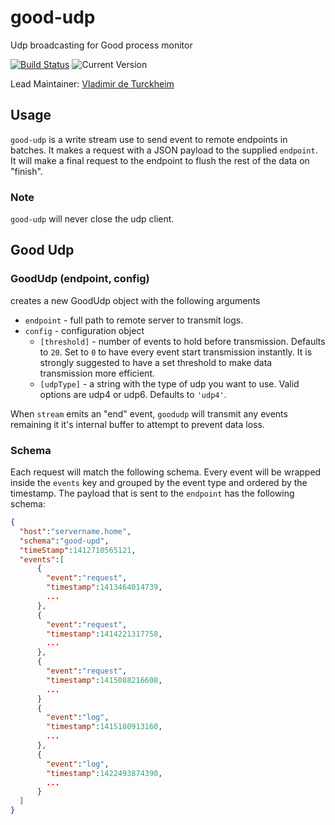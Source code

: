 # good-udp

Udp broadcasting for Good process monitor

[![Build Status](https://travis-ci.org/hapijs/good-udp.svg?branch=master)](https://travis-ci.org/hapijs/good-udp) ![Current Version](https://img.shields.io/npm/v/good-udp.svg)

Lead Maintainer: [Vladimir de Turckheim](https://github.com/vdeturckheim)

## Usage

`good-udp` is a write stream use to send event to remote endpoints in batches. It makes a request with a JSON payload to the supplied `endpoint`. It will make a final request to the endpoint to flush the rest of the data on "finish".

### Note
`good-udp` will never close the udp client.

## Good Udp
### GoodUdp (endpoint, config)

creates a new GoodUdp object with the following arguments
- `endpoint` - full path to remote server to transmit logs.
- `config` - configuration object
	- `[threshold]` - number of events to hold before transmission. Defaults to `20`. Set to `0` to have every event start transmission instantly. It is strongly suggested to have a set threshold to make data transmission more efficient.
	- `[udpType]` - a string with the type of udp you want to use. Valid options are udp4 or udp6. Defaults to `'udp4'`.

When `stream` emits an "end" event, `goodudp` will transmit any events remaining it it's internal buffer to attempt to prevent data loss.

### Schema
Each request will match the following schema. Every event will be wrapped inside the `events` key and grouped by the event type and ordered by the timestamp. The payload that is sent to the `endpoint` has the following schema:

```json
{
  "host":"servername.home",
  "schema":"good-upd",
  "timeStamp":1412710565121,
  "events":[
      {
        "event":"request",
        "timestamp":1413464014739,
        ...
      },
      {
        "event":"request",
        "timestamp":1414221317758,
        ...
      },
      {
        "event":"request",
        "timestamp":1415088216608,
        ...
      }
      {
        "event":"log",
        "timestamp":1415180913160,
        ...
      },
      {
        "event":"log",
        "timestamp":1422493874390,
        ...
      }
  ]
}
```
